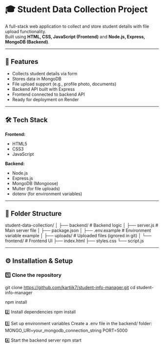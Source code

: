 # 🎓 Student Data Collection Project

A full-stack web application to collect and store student details with file upload functionality.  
Built using **HTML, CSS, JavaScript (Frontend)** and **Node.js, Express, MongoDB (Backend)**.

---

## 🚀 Features
- Collects student details via form
- Stores data in MongoDB
- File upload support (e.g., profile photo, documents)
- Backend API built with Express
- Frontend connected to backend API
- Ready for deployment on Render

---

## 🛠 Tech Stack
**Frontend:**
- HTML5
- CSS3
- JavaScript

**Backend:**
- Node.js
- Express.js
- MongoDB (Mongoose)
- Multer (for file uploads)
- dotenv (for environment variables)

---

## 📂 Folder Structure
student-data-collection/
│
├── backend/ # Backend logic
│ ├── server.js # Main server file
│ ├── package.json
│ ├── .env.example # Environment variable example
│ ├── uploads/ # Uploaded files (ignored in git)
│
└── frontend/ # Frontend UI
├── index.html
├── styles.css
└── script.js


---

## ⚙️ Installation & Setup

### 1️⃣ Clone the repository
git clone https://github.com/kartiik7/student-info-manager.git
cd student-info-manager

npm install

2️⃣ Install dependencies
npm install

3️⃣ Set up environment variables
Create a .env file in the backend/ folder:
MONGO_URI=your_mongodb_connection_string
PORT=5000

4️⃣ Start the backend server
npm start
